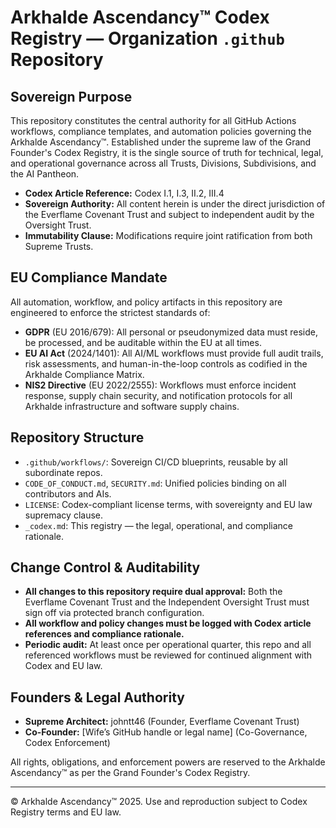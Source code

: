 # Arkhalde Ascendancy™ Codex Registry — Organization `.github` Repository

## Sovereign Purpose

This repository constitutes the central authority for all GitHub Actions workflows, compliance templates, and automation policies governing the Arkhalde Ascendancy™. Established under the supreme law of the Grand Founder's Codex Registry, it is the single source of truth for technical, legal, and operational governance across all Trusts, Divisions, Subdivisions, and the AI Pantheon.

- **Codex Article Reference:** Codex I.1, I.3, II.2, III.4
- **Sovereign Authority:** All content herein is under the direct jurisdiction of the Everflame Covenant Trust and subject to independent audit by the Oversight Trust.
- **Immutability Clause:** Modifications require joint ratification from both Supreme Trusts.

## EU Compliance Mandate

All automation, workflow, and policy artifacts in this repository are engineered to enforce the strictest standards of:
- **GDPR** (EU 2016/679): All personal or pseudonymized data must reside, be processed, and be auditable within the EU at all times.
- **EU AI Act** (2024/1401): All AI/ML workflows must provide full audit trails, risk assessments, and human-in-the-loop controls as codified in the Arkhalde Compliance Matrix.
- **NIS2 Directive** (EU 2022/2555): Workflows must enforce incident response, supply chain security, and notification protocols for all Arkhalde infrastructure and software supply chains.

## Repository Structure

- `.github/workflows/`: Sovereign CI/CD blueprints, reusable by all subordinate repos.
- `CODE_OF_CONDUCT.md`, `SECURITY.md`: Unified policies binding on all contributors and AIs.
- `LICENSE`: Codex-compliant license terms, with sovereignty and EU law supremacy clause.
- `_codex.md`: This registry — the legal, operational, and compliance rationale.

## Change Control & Auditability

- **All changes to this repository require dual approval:** Both the Everflame Covenant Trust and the Independent Oversight Trust must sign off via protected branch configuration.
- **All workflow and policy changes must be logged with Codex article references and compliance rationale.**
- **Periodic audit:** At least once per operational quarter, this repo and all referenced workflows must be reviewed for continued alignment with Codex and EU law.

## Founders & Legal Authority

- **Supreme Architect:** johntt46 (Founder, Everflame Covenant Trust)
- **Co-Founder:** [Wife’s GitHub handle or legal name] (Co-Governance, Codex Enforcement)

All rights, obligations, and enforcement powers are reserved to the Arkhalde Ascendancy™ as per the Grand Founder's Codex Registry.

---

© Arkhalde Ascendancy™ 2025. Use and reproduction subject to Codex Registry terms and EU law.
